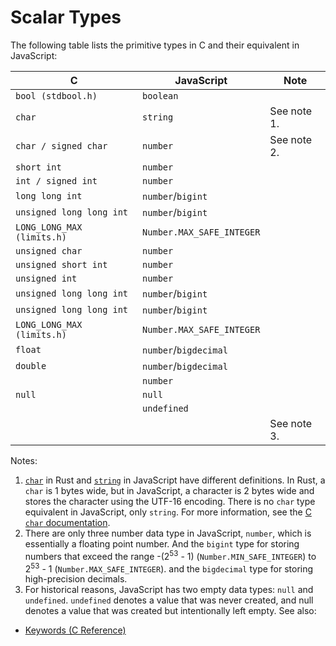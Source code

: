 # Scalar Types

The following table lists the primitive types in C and their equivalent in JavaScript:

| C                          | JavaScript                | Note        |
| -------------------------- | ------------------------- | ----------- |
| `bool (stdbool.h)`         | `boolean`                 |             |
| `char`                     | `string`                  | See note 1. |
| `char / signed char`       | `number`                  | See note 2. |
| `short int`                | `number`                  |             |
| `int / signed int`         | `number`                  |             |
| `long long int`            | `number`/`bigint`         |             |
| `unsigned long long int`   | `number`/`bigint`         |             |
| `LONG_LONG_MAX (limits.h)` | `Number.MAX_SAFE_INTEGER` |             |
| `unsigned char`            | `number`                  |             |
| `unsigned short int`       | `number`                  |             |
| `unsigned int`             | `number`                  |             |
| `unsigned long long int`   | `number`/`bigint`         |             |
| `unsigned long long int`   | `number`/`bigint`         |             |
| `LONG_LONG_MAX (limits.h)` | `Number.MAX_SAFE_INTEGER` |             |
| `float`                    | `number`/`bigdecimal`     |             |
| `double`                   | `number`/`bigdecimal`     |             |
|                            | `number`                  |             |
| `null`                     | `null`                    |             |
|                            | `undefined`               |             |
|                            |                           | See note 3. |

Notes:

1. [`char`][char.c] in Rust and [`string`][string.js] in JavaScript have different definitions. In Rust, a `char` is 1 bytes wide, but in JavaScript, a character is 2 bytes wide and stores the character using the UTF-16 encoding. There is no `char` type equivalent in JavaScript, only `string`. For more information, see the [C `char` documentation][char.c].  
2. There are only three number data type in JavaScript, `number`, which is essentially a floating point number. And the `bigint` type for storing numbers that exceed the range -(2<sup>53</sup> - 1) (`Number.MIN_SAFE_INTEGER`) to 2<sup>53</sup> - 1 (`Number.MAX_SAFE_INTEGER`). and the `bigdecimal` type for storing high-precision decimals.  
3. For historical reasons, JavaScript has two empty data types: `null` and `undefined`. `undefined` denotes a value that was never created, and null denotes a value that was created but intentionally left empty.
See also:

- [Keywords (C Reference)][keywords.c]

[string.js]: https://developer.mozilla.org/en-US/docs/Web/JavaScript/Data_structures#string_type
[char.c]: https://en.cppreference.com/w/c/keyword/char
[Unicode scalar value]: https://www.unicode.org/glossary/#unicode_scalar_value
[keywords.c]: https://en.cppreference.com/w/c/keyword
